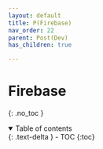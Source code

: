 ```yaml
---
layout: default
title: P(Firebase)
nav_order: 22
parent: Post(Dev)
has_children: true

---
```


# Firebase

{: .no_toc }

<details open markdown="block">
  <summary>
    Table of contents
  </summary>
  {: .text-delta }
- TOC
{:toc}
</details>

<!------------------------------------ STEP ------------------------------------>